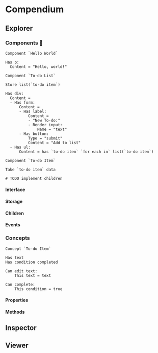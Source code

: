 # Compendium

## Explorer

### Components 🧱

```
Component `Hello World`

Has p:
  Content = "Hello, world!"
```

```
Component `To-do List`

Store list(`to-do item`)

Has div:
  Content =
  - Has form:
      Content =
      - Has label:
          Content =
          - "New To-do:"
          - Render input:
              Name = "text"
      - Has button:
          Type = "submit"
          Content = "Add to list"
  - Has ul:
      Content = has `to-do item` `for each in` list(`to-do item`)
```

```
Component `To-do Item`

Take `to-do item` data

# TODO implement children
```

#### Interface



#### Storage

#### Children

#### Events

### Concepts

```
Concept `To-do Item`

Has text
Has condition completed

Can edit text:
    This text = text

Can complete:
    This condition = true
```

#### Properties

#### Methods

## Inspector

## Viewer

